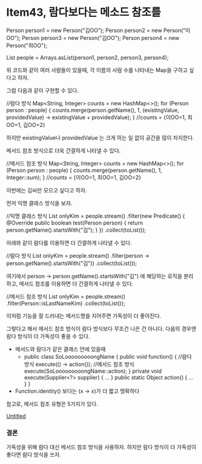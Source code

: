 # Item43, 람다보다는 메소드 참조를

Person person1 = new Person("김OO");
Person person2 = new Person("이OO");
Person person3 = new Person("김OO");
Person person4 = new Person("최OO");

List<Person> people = Arrays.asList(person1, person2, person3, person4);

위 코드와 같이 여러 사람들이 있을때, 각 이름의 사람 수를 나타내는 Map을 구하고 싶다고 하자.

그럼 다음과 같이 구현할 수 있다.

//람다 방식
Map<String, Integer> counts = new HashMap<>();
for (Person person : people) {
    counts.merge(person.getName(), 1, (existingValue, providedValue) -> existingValue + providedValue);
}
//counts = {이OO=1, 최OO=1, 김OO=2}

하지만 existingValue나 providedValue 는 크게 하는 일 없이 공간을 많이 차지한다.

메서드 참조 방식으로 더욱 간결하게 나타낼 수 있다.

//메서드 참조 방식
Map<String, Integer> counts = new HashMap<>();
for (Person person : people) {
    counts.merge(person.getName(), 1, Integer::sum);
}
//counts = {이OO=1, 최OO=1, 김OO=2}

이번에는 김씨만 모으고 싶다고 하자.

먼저 익명 클래스 방식을 보자.

//익명 클래스 방식
List<Person> onlyKim = people.stream()
        .filter(new Predicate<Person>() {
            @Override
            public boolean test(Person person) {
                return person.getName().startsWith("김");
            }
        })
        .collect(toList());

아래와 같이 람다를 이용하면 더 간결하게 나타낼 수 있다.

//람다 방식
List<Person> onlyKim = people.stream()
        .filter(person -> person.getName().startsWith("김"))
        .collect(toList());

여기에서 person -> person.getName().startsWith("김") 에 해당하는 로직을 분리하고, 메서드 참조를 이용하면 더 간결하게 나타낼 수 있다.

//메서드 참조 방식
List<Person> onlyKim = people.stream()
        .filter(Person::isLastNameKim)
        .collect(toList());

이처럼 기능을 잘 드러내는 메서드명을 지어주면 가독성이 더 좋아진다.

그렇다고 해서 메서드 참조 방식이 람다 방식보다 무조건 나은 건 아니다. 다음의 경우엔 람다 방식이 더 가독성이 좋을 수 있다.

- 메서드와 람다가 같은 클래스 안에 있을때
    - public class SoLooooooooongName { public void function() { //람다 방식 execute(() -> action()); //메서드 참조 방식 execute(SoLooooooooongName::action); } private void execute(Supplier<?> supplier) { ... } public static Object action() { ... }
    }
- Function.identity() 보다는 (x -> x)가 더 짧고 명확하다

참고로, 메서드 참조 유형은 5가지가 있다.

[Untitled](https://www.notion.so/4dc2c99f73d74fcda247e168cef8c2eb)

### **결론**

가독성을 위해 람다 대신 메서드 참조 방식을 사용하자. 하지만 람다 방식이 더 가독성이 좋다면 람다 방식을 쓰자.
